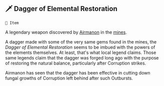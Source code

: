 ## 🗡️ Dagger of Elemental Restoration

`📜 Item`

A legendary weapon discovered by [Airmanon](<https://zeithalt.github.io/r/airmanon.html>) in the [mines](<https://zeithalt.github.io/r/gold_mines>).

A dagger made with some of the very same gems found in the mines, the _Dagger of Elemental Restoration_ seems to be imbued with the powers of the elements themselves. At least, that's what local legend claims. Those same legends claim that the dagger was forged long ago with the purpose of restoring the natural balance, particularly after Corruption strikes.

Airmanon has seen that the dagger has been effective in cutting down fungal growths of Corruption left behind after such Outbursts.

<!---
keywords: airmanon
aliases: 
-->